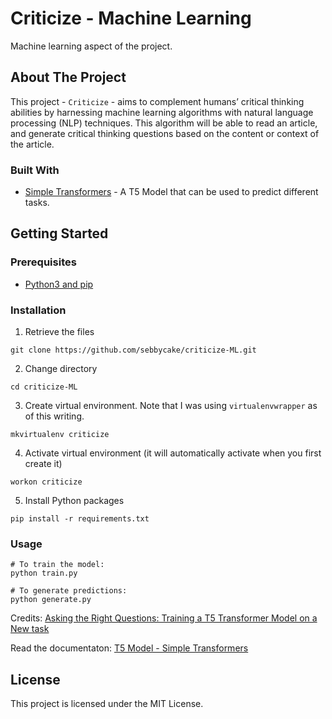 # Criticize - Machine Learning

Machine learning aspect of the project.

## About The Project

This project - `Criticize` - aims to complement humans’ critical thinking abilities by harnessing machine learning algorithms with natural language processing (NLP) techniques. This algorithm will be able to read an article, and generate critical thinking questions based on the content or context of the article.

### Built With

* [Simple Transformers](https://simpletransformers.ai/) - A T5 Model that can be used to predict different tasks.

## Getting Started

### Prerequisites

* [Python3 and pip](https://www.python.org/downloads/)


### Installation

1. Retrieve the files

```
git clone https://github.com/sebbycake/criticize-ML.git
```

2. Change directory
```
cd criticize-ML
```

3. Create virtual environment. Note that I was using `virtualenvwrapper` as of this writing.
```
mkvirtualenv criticize 
```

4. Activate virtual environment (it will automatically activate when you first create it)
```
workon criticize
```

5. Install Python packages
```
pip install -r requirements.txt
```

### Usage
```
# To train the model:
python train.py

# To generate predictions:
python generate.py
```

Credits: [Asking the Right Questions: Training a T5 Transformer Model on a New task](https://towardsdatascience.com/asking-the-right-questions-training-a-t5-transformer-model-on-a-new-task-691ebba2d72c)

Read the documentaton: [T5 Model - Simple Transformers](https://simpletransformers.ai/docs/t5-model/)

## License

This project is licensed under the MIT License.
